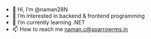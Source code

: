 - 👋 Hi, I’m @naman28N
- 👀 I’m interested in backend & frontend programming
- 🌱 I’m currently learning .NET
- 📫 How to reach me naman.c@sparrowrms.in


<!---
naman28N/naman28N is a ✨ special ✨ repository because its `README.md` (this file) appears on your GitHub profile.
You can click the Preview link to take a look at your changes.
--->
